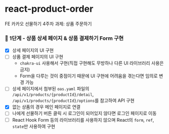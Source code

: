 # react-product-order
FE 카카오 선물하기 4주차 과제: 상품 주문하기
### 🌱 1단계 - 상품 상세 페이지 & 상품 결제하기 Form 구현
- [X] 상세 페이지의 UI 구현
- [ ] 상품 결제 페이지의 UI 구현
	- `chakra-ui` 사용해서 구현(직접 구현해도 무방하나 다른 UI 라이브러리 사용은 금지)
	- Form을 다루는 것이 중점이기 때문에 UI 구현에 어려움을 겪는다면 임의로 변경 가능
- [ ] 상세 페이지에서 첨부된 `oas.yaml` 파일의 `/api/v1/products/{productId}/detail`, `/api/v1/products/{productId}/options`를 참고하여 API 구현
- [X] 없는 상품의 경우 메인 페이지로 연결
- [ ] 나에게 선물하기 버튼 클릭 시 로그인이 되어있지 않다면 로그인 페이지로 이동
- [ ] React Hook Form 등의 라이브러리를 사용하지 않으며 React의 `form`, `ref`, `state`만 사용하여 구현